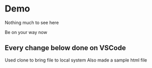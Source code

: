 # Demo

Nothing much to see here

Be on your way now

## Every change below done on VSCode
Used clone to bring file to local system
Also made a sample html file